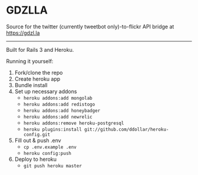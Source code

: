 # GDZLLA

Source for the twitter (currently tweetbot only)-to-flickr API bridge
at <https://gdzl.la>

---

Built for Rails 3 and Heroku.

Running it yourself:

1. Fork/clone the repo
2. Create heroku app
3. Bundle install
4. Set up necessary addons
    - `heroku addons:add mongolab`
    - `heroku addons:add redistogo`
    - `heroku addons:add honeybadger`
    - `heroku addons:add newrelic`
    - `heroku addons:remove heroku-postgresql`
    - `heroku plugins:install git://github.com/ddollar/heroku-config.git`
5. Fill out & push .env
    - `cp .env.example .env`
    - `heroku config:push`
6. Deploy to heroku
    - `git push heroku master`
